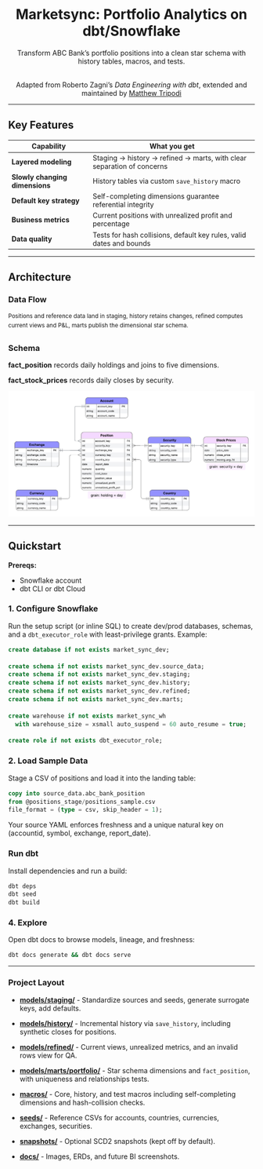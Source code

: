 <h1 align="center">Marketsync: Portfolio Analytics on dbt/Snowflake</h1>

<p align="center">
  Transform ABC Bank’s portfolio positions into a clean star schema with history tables, macros, and tests.
  <br/><br/>
</p>

<p align="center">Adapted from Roberto Zagni’s <em>Data Engineering with dbt</em>, extended and maintained by <a href="https://github.com/moveeleven-data">Matthew Tripodi</a></p>

---

## Key Features

| Capability | What you get |
|------------|--------------|
| **Layered modeling** | Staging → history → refined → marts, with clear separation of concerns |
| **Slowly changing dimensions** | History tables via custom `save_history` macro |
| **Default key strategy** | Self-completing dimensions guarantee referential integrity |
| **Business metrics** | Current positions with unrealized profit and percentage |
| **Data quality** | 	Tests for hash collisions, default key rules, valid dates and bounds |

---

## Architecture

### Data Flow
<sup>Positions and reference data land in staging, history retains changes, refined computes current views and P&L, marts publish the dimensional star schema.</sup>

### Schema
  
**fact_position** records daily holdings and joins to five dimensions.  
  
**fact_stock_prices** records daily closes by security.

![MarketSync Architecture](docs/assets/erd_physical_model.png)

---

## Quickstart

**Prereqs:**  
- Snowflake account  
- dbt CLI or dbt Cloud  

### 1. Configure Snowflake

Run the setup script (or inline SQL) to create dev/prod databases, schemas, and a `dbt_executor_role` with least-privilege grants. Example:

```sql
create database if not exists market_sync_dev;

create schema if not exists market_sync_dev.source_data;
create schema if not exists market_sync_dev.staging;
create schema if not exists market_sync_dev.history;
create schema if not exists market_sync_dev.refined;
create schema if not exists market_sync_dev.marts;

create warehouse if not exists market_sync_wh
  with warehouse_size = xsmall auto_suspend = 60 auto_resume = true;

create role if not exists dbt_executor_role;
```

### 2. Load Sample Data

Stage a CSV of positions and load it into the landing table:

```sql
copy into source_data.abc_bank_position
from @positions_stage/positions_sample.csv
file_format = (type = csv, skip_header = 1);
```

Your source YAML enforces freshness and a unique natural key on (accountid, symbol, exchange, report_date). 

### Run dbt

Install dependencies and run a build:

```bash
dbt deps
dbt seed
dbt build
```

### 4. Explore

Open dbt docs to browse models, lineage, and freshness:

```bash
dbt docs generate && dbt docs serve
```

---

### Project Layout

- **[models/staging/](models/staging/)** - Standardize sources and seeds, generate surrogate keys, add defaults.

- **[models/history/](models/history/)** - Incremental history via `save_history`, including synthetic closes for positions.

- **[models/refined/](models/refined/)** - Current views, unrealized metrics, and an invalid rows view for QA.

- **[models/marts/portfolio/](models/marts/portfolio/)** - Star schema dimensions and `fact_position`, with uniqueness and relationships tests.

- **[macros/](macros/)** - Core, history, and test macros including self-completing dimensions and hash-collision checks.

- **[seeds/](seeds/)** - Reference CSVs for accounts, countries, currencies, exchanges, securities.

- **[snapshots/](snapshots/)** - Optional SCD2 snapshots (kept off by default).

- **[docs/](docs/)** - Images, ERDs, and future BI screenshots.
